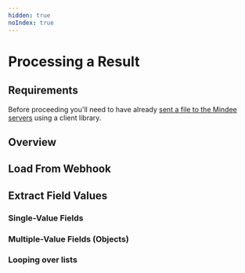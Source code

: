 ```yaml
---
hidden: true
noIndex: true
---
```


# Processing a Result

## Requirements

Before proceeding you'll need to have already [sent a file to the Mindee servers](processing-a-file.md) using a client library.

## Overview

## Load From Webhook

## Extract Field Values

### Single-Value Fields

### Multiple-Value Fields (Objects)

### Looping over lists

